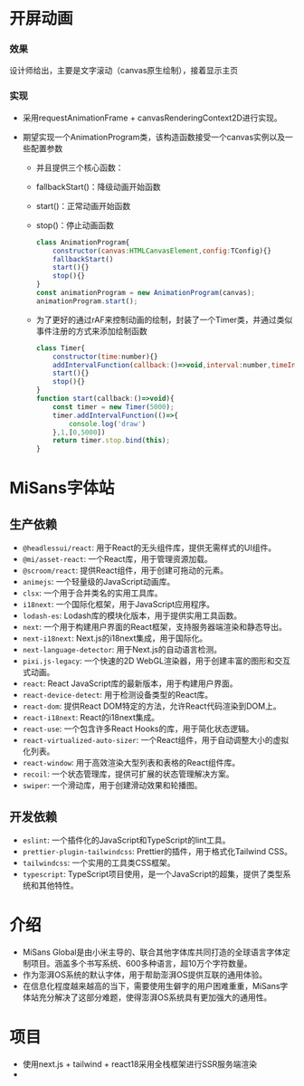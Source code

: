 # 开屏动画

### 效果

设计师给出，主要是文字滚动（canvas原生绘制），接着显示主页

### 实现

- 采用requestAnimationFrame + canvasRenderingContext2D进行实现。

- 期望实现一个AnimationProgram类，该构造函数接受一个canvas实例以及一些配置参数

  - 并且提供三个核心函数：

  - fallbackStart()：降级动画开始函数

  - start()：正常动画开始函数

  - stop()：停止动画函数

    ```js
    class AnimationProgram{
        constructor(canvas:HTMLCanvasElement,config:TConfig){}
        fallbackStart()
        start(){}
        stop(){}
    }
    const animationProgram = new AnimationProgram(canvas);
    animationProgram.start();
    ```

  - 为了更好的通过rAF来控制动画的绘制，封装了一个Timer类，并通过类似事件注册的方式来添加绘制函数

    ```js
    class Timer{
    	constructor(time:number){}
    	addIntervalFunction(callback:()=>void,interval:number,timeInterval:[number,number]){}
    	start(){}
    	stop(){}
    }
    function start(callback:()=>void){
        const timer = new Timer(5000);
        timer.addIntervalFunction(()=>{
            console.log('draw')
        },1,[0,5000])
        return timer.stop.bind(this);
    }
    ```

    







# MiSans字体站

## 生产依赖

- `@headlessui/react`: 用于React的无头组件库，提供无需样式的UI组件。
- `@mi/asset-react`: 一个React库，用于管理资源加载。
- `@scroom/react`: 提供React组件，用于创建可拖动的元素。
- `animejs`: 一个轻量级的JavaScript动画库。
- `clsx`: 一个用于合并类名的实用工具库。
- `i18next`: 一个国际化框架，用于JavaScript应用程序。
- `lodash-es`: Lodash库的模块化版本，用于提供实用工具函数。
- `next`: 一个用于构建用户界面的React框架，支持服务器端渲染和静态导出。
- `next-i18next`: Next.js的i18next集成，用于国际化。
- `next-language-detector`: 用于Next.js的自动语言检测。
- `pixi.js-legacy`: 一个快速的2D WebGL渲染器，用于创建丰富的图形和交互式动画。
- `react`: React JavaScript库的最新版本，用于构建用户界面。
- `react-device-detect`: 用于检测设备类型的React库。
- `react-dom`: 提供React DOM特定的方法，允许React代码渲染到DOM上。
- `react-i18next`: React的i18next集成。
- `react-use`: 一个包含许多React Hooks的库，用于简化状态逻辑。
- `react-virtualized-auto-sizer`: 一个React组件，用于自动调整大小的虚拟化列表。
- `react-window`: 用于高效渲染大型列表和表格的React组件库。
- `recoil`: 一个状态管理库，提供可扩展的状态管理解决方案。
- `swiper`: 一个滑动库，用于创建滑动效果和轮播图。

##  开发依赖

- `eslint`: 一个插件化的JavaScript和TypeScript的lint工具。
- `prettier-plugin-tailwindcss`: Prettier的插件，用于格式化Tailwind CSS。
- `tailwindcss`: 一个实用的工具类CSS框架。
- `typescript`: TypeScript项目使用，是一个JavaScript的超集，提供了类型系统和其他特性。

# 介绍

- MiSans Global是由小米主导的、联合其他字体库共同打造的全球语言字体定制项目。涵盖多个书写系统、600多种语言，超10万个字符数量。
- 作为澎湃OS系统的默认字体，用于帮助澎湃OS提供互联的通用体验。
- 在信息化程度越来越高的当下，需要使用生僻字的用户困难重重，MiSans字体站充分解决了这部分难题，使得澎湃OS系统具有更加强大的通用性。

# 项目

- 使用next.js + tailwind + react18采用全栈框架进行SSR服务端渲染
- 